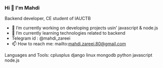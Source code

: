 ### Hi 👋 I'm Mahdi

Backend developer, CE student of IAUCTB

- 🔭 I’m currently working on developing projects usin' javascript & node.js
- 🌱 I’m currently learning technologies related to backend
- Telegram id : @mahdi_zareei
- 📫 How to reach me: mailto:mahdi.zareei.80@gmail.com

Languages and Tools:
cplusplus django linux mongodb python javascript node.js
